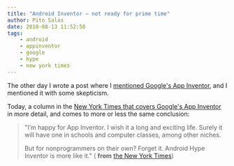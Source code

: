 ```yaml
---
title: "Android Inventor – not ready for prime time"
author: Pito Salas
date: 2010-08-13 11:52:50
tags:
    - android
    - appinventor
    - google
    - hype
    - new york times
---
```



The other day I wrote a post where I [mentioned Google's App
Inventor](</2010/08/05/david-weinberger-has-flat-feet-programming/>), and I
mentioned it with some skepticism.

Today, a column in the [New York Times that covers Google's App
Inventor](<http://www.nytimes.com/2010/08/12/technology/personaltech/12pogue.html>)
in more detail, and comes to more or less the same conclusion:

> "I’m happy for App Inventor. I wish it a long and exciting life. Surely it
> will have one in schools and computer classes, among other niches.
>
> But for nonprogrammers on their own? Forget it. Android Hype Inventor is
> more like it." ( **from** [the New York
> Times](<http://www.nytimes.com/2010/08/12/technology/personaltech/12pogue.html>))


